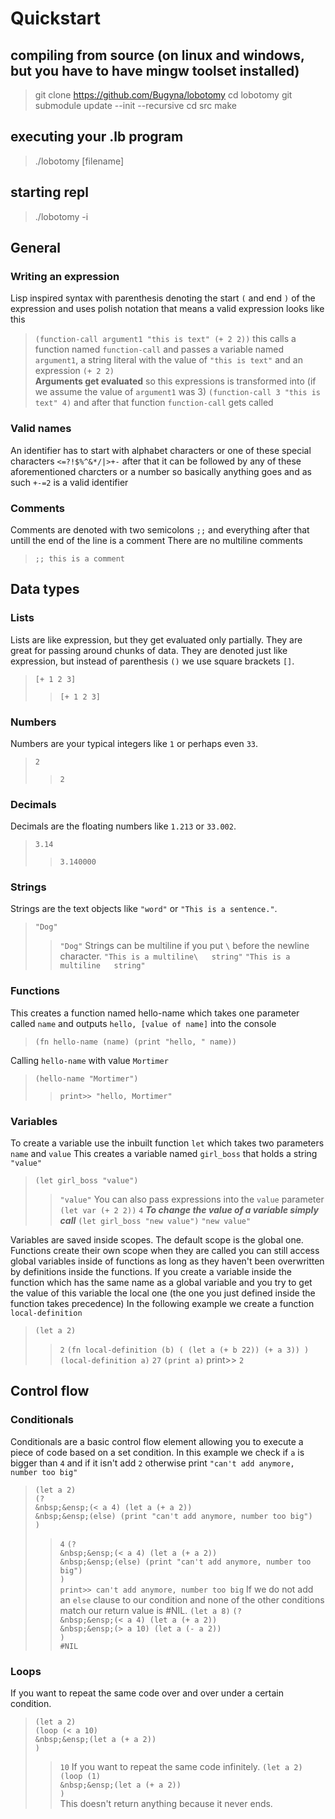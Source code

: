 # Quickstart


## compiling from source (on linux and windows, but you have to have mingw toolset installed)
> git clone https://github.com/Bugyna/lobotomy
> cd lobotomy
> git submodule update --init --recursive
> cd src
> make


## executing your .lb program
> ./lobotomy [filename]

## starting repl
> ./lobotomy -i

## General

### Writing an expression
Lisp inspired syntax with parenthesis denoting the start `(` and end `)` of the expression
and uses polish notation
that means a valid expression looks like this
> `(function-call argument1 "this is text" (+ 2 2))`
this calls a function named `function-call` and passes a variable named `argument1`, a string literal with the value of `"this is text"` and an expression `(+ 2 2)`  
**Arguments get evaluated** so this expressions is transformed into (if we assume the value of `argument1` was 3)
> `(function-call 3 "this is text" 4)`
and after that function `function-call` gets called



### Valid names

An identifier has to start with alphabet characters or one of these special characters `<=?!$%^&*/|>+-` after that it can be followed by any of these aforementioned charcters or a number so basically anything goes and as such `+-=2` is a valid identifier


### Comments

Comments are denoted with two semicolons `;;` and everything after that untill the end of the line is a comment
There are no multiline comments
> ` ;; this is a comment `


## Data types

### Lists

Lists are like expression, but they get evaluated only partially. They are great for passing around chunks of data. They are denoted just like expression, but instead of parenthesis `()` we use square brackets `[]`.
> `[+ 1 2 3]`
>> `[+ 1 2 3]`


### Numbers

Numbers are your typical integers like `1` or perhaps even `33`.
> `2`
>> `2`

### Decimals

Decimals are the floating numbers like `1.213` or `33.002`.
> `3.14`
>> `3.140000`


### Strings

Strings are the text objects like `"word"` or `"This is a sentence."`.
> `"Dog"`
>> `"Dog"`
Strings can be multiline if you put `\` before the newline character.
> `"This is a multiline\  
> string"`
>> `"This is a multiline  
>>string"`


### Functions

This creates a function named hello-name which takes one parameter called `name` and outputs `hello, [value of name]` into the console
> `(fn hello-name (name) (print "hello, " name))`

Calling `hello-name` with value `Mortimer`
> `(hello-name "Mortimer")`
>> `print>> "hello, Mortimer"`



### Variables

To create a variable use the inbuilt function `let` which takes two parameters `name` and `value`
This creates a variable named `girl_boss` that holds a string `"value"`
> `(let girl_boss "value")`
>> `"value"`
You can also pass expressions into the `value` parameter
> `(let var (+ 2 2))`
>> `4`
***To change the value of a variable simply call***
> `(let girl_boss "new value")`
>> `"new value"`

Variables are saved inside scopes.
The default scope is the global one. Functions create their own scope when they are called
you can still access global variables inside of functions as long as they haven't been overwritten by definitions inside the functions.
If you create a variable inside the function which has the same name as a global variable and you try to get the value of this variable the local one (the one you just defined inside the function takes precedence)
In the following example we create a function `local-definition`
> `(let a 2)`
>> `2`
> `(fn local-definition (b) ( (let a (+ b 22)) (+ a 3)) )`  
> `(local-definition a)`
>> `27`
> `(print a)`
>> print>> `2`


## Control flow

### Conditionals

Conditionals are a basic control flow element allowing you to execute a piece of code based on a set condition.
In this example we check if `a` is bigger than `4` and if it isn't add `2` otherwise print `"can't add anymore, number too big"`
> `(let a 2)`  
> `(?`  
>	`&nbsp;&ensp;(< a 4) (let a (+ a 2))`  
>	`&nbsp;&ensp;(else) (print "can't add anymore, number too big")`  
>	`)`  
>> `4`
> `(?`  
>	`&nbsp;&ensp;(< a 4) (let a (+ a 2))`  
>	`&nbsp;&ensp;(else) (print "can't add anymore, number too big")`  
>	`)`  
>> `print>> can't add anymore, number too big`
If we do not add an `else` clause to our condition and none of the other conditions match our return value is #NIL.
> `(let a 8)`
> `(?`  
>	`&nbsp;&ensp;(< a 4) (let a (+ a 2))`  
>	`&nbsp;&ensp;(> a 10) (let a (- a 2))`  
>	`)`  
>> `#NIL`


### Loops

If you want to repeat the same code over and over under a certain condition.
> `(let a 2)`  
> `(loop (< a 10)`  
>	`&nbsp;&ensp;(let a (+ a 2))`  
>	`)`  
>> `10`
If you want to repeat the same code infinitely.
> `(let a 2)`  
> `(loop (1)`  
>	`&nbsp;&ensp;(let a (+ a 2))`  
>	`)`  
This doesn't return anything because it never ends.



